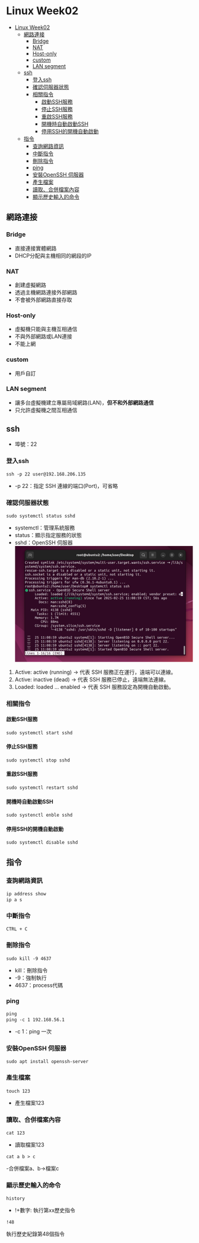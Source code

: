 # Linux Week02

- [Linux Week02](#linux-week02)
  - [網路連接](#網路連接)
    - [Bridge](#bridge)
    - [NAT](#nat)
    - [Host-only](#host-only)
    - [custom](#custom)
    - [LAN segment](#lan-segment)
  - [ssh](#ssh)
    - [登入ssh](#登入ssh)
    - [確認伺服器狀態](#確認伺服器狀態)
    - [相關指令](#相關指令)
      - [啟動SSH服務](#啟動ssh服務)
      - [停止SSH服務](#停止ssh服務)
      - [重啟SSH服務](#重啟ssh服務)
      - [開機時自動啟動SSH](#開機時自動啟動ssh)
      - [停用SSH的開機自動啟動](#停用ssh的開機自動啟動)
  - [指令](#指令)
    - [查詢網路資訊](#查詢網路資訊)
    - [中斷指令](#中斷指令)
    - [刪除指令](#刪除指令)
    - [ping](#ping)
    - [安裝OpenSSH 伺服器](#安裝openssh-伺服器)
    - [產生檔案](#產生檔案)
    - [讀取、合併檔案內容](#讀取合併檔案內容)
    - [顯示歷史輸入的命令](#顯示歷史輸入的命令)



## 網路連接
### Bridge
  - 直接連接實體網路
  - DHCP分配與主機相同的網段的IP
### NAT
- 創建虛擬網路
- 透過主機網路連接外部網路
- 不會被外部網路直接存取
### Host-only
- 虛擬機只能與主機互相通信
- 不與外部網路或LAN連接
- 不能上網
### custom
- 用戶自訂
### LAN segment
- 讓多台虛擬機建立專屬局域網路(LAN)，**但不和外部網路通信**
- 只允許虛擬機之間互相通信
## ssh

- 埠號：22



### 登入ssh
```
ssh -p 22 user@192.168.206.135
```
- -p 22：指定 SSH 連線的端口(Port)，可省略

### 確認伺服器狀態
```
sudo systemctl status sshd
```
- systemctl：管理系統服務
- status：顯示指定服務的狀態
- sshd：OpenSSH 伺服器
![connect](pic\connect.png)
1. Active: active (running) → 代表 SSH 服務正在運行，遠端可以連線。
2. Active: inactive (dead) → 代表 SSH 服務已停止，遠端無法連線。
3. Loaded: loaded ... enabled → 代表 SSH 服務設定為開機自動啟動。

### 相關指令
#### 啟動SSH服務
```
sudo systemctl start sshd
```
#### 停止SSH服務
```
sudo systemctl stop sshd
```
####   重啟SSH服務
```
sudo systemctl restart sshd
```
#### 開機時自動啟動SSH
```
sudo systenctl enble sshd
```
#### 停用SSH的開機自動啟動
```
sudo systemctl disable sshd
```

## 指令

### 查詢網路資訊
```
ip address show
ip a s
```

### 中斷指令
```
CTRL + C
```

### 刪除指令
```
sudo kill -9 4637
```
- kill：刪除指令
- -9：強制執行
- 4637：process代碼

### ping
```
ping
ping -c 1 192.168.56.1
```
- -c 1：ping 一次

### 安裝OpenSSH 伺服器
```
sudo apt install openssh-server
```

### 產生檔案
```
touch 123
```
- 產生檔案123

### 讀取、合併檔案內容
```
cat 123
```
- 讀取檔案123

```
cat a b > c
```
-合併檔案a、b->檔案c

### 顯示歷史輸入的命令
```
history
```
- !+數字: 執行第xx歷史指令
```
!48
```
執行歷史紀錄第48個指令



